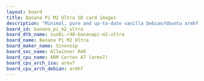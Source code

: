 ```yaml
---
layout: board
title: Banana Pi M2 Ultra SD card images
description: "Minimal, pure and up-to-date vanilla Debian/Ubuntu armhf SD card images for Banana Pi M2 Ultra by Sinovoip, SoC: Allwinner R40, CPU ISA: armv7"
board_id: banana_pi_m2_ultra
board_dtb_name: sun8i-r40-bananapi-m2-ultra
board_name: Banana Pi M2 Ultra
board_maker_name: Sinovoip
board_soc_name: Allwinner R40
board_cpu_name: ARM Cortex A7 (armv7)
board_cpu_arch_isa: armv7
board_cpu_arch_debian: armhf
---
```

